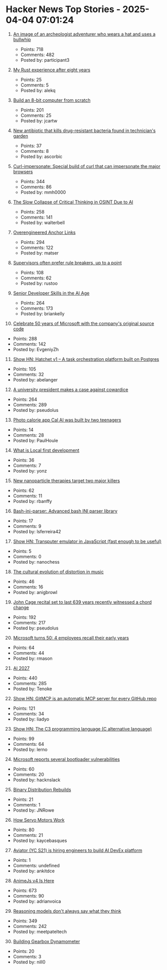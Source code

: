# Hacker News Top Stories - 2025-04-04 07:01:24

1. [An image of an archeologist adventurer who wears a hat and uses a bullwhip](https://theaiunderwriter.substack.com/p/an-image-of-an-archeologist-adventurer)
   - Points: 718
   - Comments: 482
   - Posted by: participant3

2. [My Rust experience after eight years](https://codecs.multimedia.cx/2025/03/my-rust-experience-after-eight-years/)
   - Points: 25
   - Comments: 5
   - Posted by: alekq

3. [Build an 8-bit computer from scratch](https://eater.net/8bit/)
   - Points: 201
   - Comments: 25
   - Posted by: jcartw

4. [New antibiotic that kills drug-resistant bacteria found in technician's garden](https://www.nature.com/articles/d41586-025-00945-z)
   - Points: 37
   - Comments: 8
   - Posted by: ascorbic

5. [Curl-impersonate: Special build of curl that can impersonate the major browsers](https://github.com/lwthiker/curl-impersonate)
   - Points: 344
   - Comments: 86
   - Posted by: mmh0000

6. [The Slow Collapse of Critical Thinking in OSINT Due to AI](https://www.dutchosintguy.com/post/the-slow-collapse-of-critical-thinking-in-osint-due-to-ai)
   - Points: 258
   - Comments: 141
   - Posted by: walterbell

7. [Overengineered Anchor Links](https://thirty-five.com/overengineered-anchoring)
   - Points: 294
   - Comments: 122
   - Posted by: matser

8. [Supervisors often prefer rule breakers, up to a point](https://journals.aom.org/doi/10.5465/amd.2022.0280.summary)
   - Points: 108
   - Comments: 62
   - Posted by: rustoo

9. [Senior Developer Skills in the AI Age](https://manuel.kiessling.net/2025/03/31/how-seasoned-developers-can-achieve-great-results-with-ai-coding-agents/)
   - Points: 264
   - Comments: 173
   - Posted by: briankelly

10. [Celebrate 50 years of Microsoft with the company's original source code](https://www.gatesnotes.com/home/home-page-topic/reader/microsoft-original-source-code)
   - Points: 288
   - Comments: 142
   - Posted by: EvgeniyZh

11. [Show HN: Hatchet v1 – A task orchestration platform built on Postgres](https://github.com/hatchet-dev/hatchet)
   - Points: 105
   - Comments: 32
   - Posted by: abelanger

12. [A university president makes a case against cowardice](https://www.newyorker.com/news/q-and-a/a-university-president-makes-a-case-against-cowardice)
   - Points: 264
   - Comments: 289
   - Posted by: pseudolus

13. [Photo calorie app Cal AI was built by two teenagers](https://techcrunch.com/2025/03/16/photo-calorie-app-cal-ai-downloaded-over-a-million-times-was-built-by-two-teenagers/)
   - Points: 14
   - Comments: 28
   - Posted by: PaulHoule

14. [What is Local first development](https://alexop.dev/posts/what-is-local-first-web-development/)
   - Points: 36
   - Comments: 7
   - Posted by: yonz

15. [New nanoparticle therapies target two major killers](https://www.science.org/content/article/new-nanoparticle-therapies-target-two-major-killers)
   - Points: 62
   - Comments: 11
   - Posted by: rbanffy

16. [Bash-ini-parser: Advanced bash INI parser library](https://github.com/lsferreira42/bash-ini-parser)
   - Points: 17
   - Comments: 9
   - Posted by: lsferreira42

17. [Show HN: Transputer emulator in JavaScript (fast enough to be useful)](https://nanochess.org/transputer_emulator.html)
   - Points: 5
   - Comments: 0
   - Posted by: nanochess

18. [The cultural evolution of distortion in music](https://royalsocietypublishing.org/doi/10.1098/rstb.2024.0014)
   - Points: 46
   - Comments: 16
   - Posted by: anigbrowl

19. [John Cage recital set to last 639 years recently witnessed a chord change](https://www.spectator.co.uk/article/what-were-we-all-doing-here-my-600-mile-trip-to-hear-an-organ-play-a-d-natural/)
   - Points: 192
   - Comments: 217
   - Posted by: pseudolus

20. [Microsoft turns 50: 4 employees recall their early years](https://www.seattletimes.com/business/microsoft/microsoft-turns-50-4-employees-recall-their-early-years/)
   - Points: 64
   - Comments: 44
   - Posted by: rmason

21. [AI 2027](https://ai-2027.com/)
   - Points: 440
   - Comments: 285
   - Posted by: Tenoke

22. [Show HN: GitMCP is an automatic MCP server for every GitHub repo](https://gitmcp.io/)
   - Points: 121
   - Comments: 34
   - Posted by: liadyo

23. [Show HN: The C3 programming language (C alternative language)](https://github.com/c3lang/c3c)
   - Points: 99
   - Comments: 64
   - Posted by: lerno

24. [Microsoft reports several bootloader vulnerabilities](https://www.microsoft.com/en-us/security/blog/2025/03/31/analyzing-open-source-bootloaders-finding-vulnerabilities-faster-with-ai/)
   - Points: 60
   - Comments: 20
   - Posted by: hacknslack

25. [Binary Distribution Rebuilds](https://blog.josefsson.org/2025/03/31/on-binary-distribution-rebuilds/)
   - Points: 21
   - Comments: 1
   - Posted by: JNRowe

26. [How Servo Motors Work](https://www.jameco.com/Jameco/workshop/Howitworks/how-servo-motors-work.html)
   - Points: 80
   - Comments: 21
   - Posted by: kaycebasques

27. [Aviator (YC S21) is hiring engineers to build AI DevEx platform](https://www.ycombinator.com/companies/aviator/jobs)
   - Points: 1
   - Comments: undefined
   - Posted by: ankitdce

28. [AnimeJs v4 Is Here](https://animejs.com/)
   - Points: 673
   - Comments: 90
   - Posted by: adrianvoica

29. [Reasoning models don't always say what they think](https://www.anthropic.com/research/reasoning-models-dont-say-think)
   - Points: 349
   - Comments: 242
   - Posted by: meetpateltech

30. [Building Gearbox Dynamometer](https://www.thriftybuilder.dev/post/gearbox-dynamometer)
   - Points: 20
   - Comments: 3
   - Posted by: nill0

